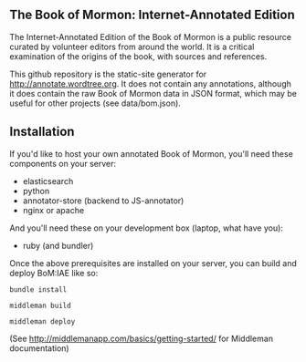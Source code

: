 The Book of Mormon: Internet-Annotated Edition
-----

The Internet-Annotated Edition of the Book of Mormon is a public resource curated by volunteer editors from around the world. It is a critical examination of the origins of the book, with sources and references.

This github repository is the static-site generator for http://annotate.wordtree.org. It does not contain any annotations, although it does contain the raw Book of Mormon data in JSON format, which may be useful for other projects (see data/bom.json).

Installation
-----

If you'd like to host your own annotated Book of Mormon, you'll need these components on your server:

- elasticsearch
- python
- annotator-store (backend to JS-annotator)
- nginx or apache

And you'll need these on your development box (laptop, what have you):

- ruby (and bundler)


Once the above prerequisites are installed on your server, you can build and deploy BoM:IAE like so:

```
bundle install
```

```
middleman build
```

```
middleman deploy
```

(See http://middlemanapp.com/basics/getting-started/ for Middleman documentation)